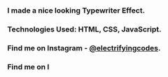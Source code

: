 ### I made a nice looking Typewriter Effect.

### Technologies Used: HTML, CSS, JavaScript.

### Find me on Instagram - [@electrifyingcodes][Instagram].
### Find me on I

[Instagram]: https://www.instagram.com/electrifyingcodes
